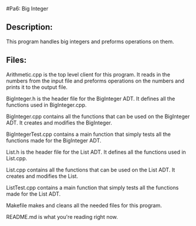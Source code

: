 #Pa6: Big Integer

## Description:
This program handles big integers and preforms operations on them.

## Files:
Arithmetic.cpp is the top level client for this program. It reads in the numbers from the input file and preforms operations on the numbers and prints it to the output file.

BigInteger.h is the header file for the BigInteger ADT. It defines all the functions used in BigInteger.cpp.

BigInteger.cpp contains all the functions that can be used on the BigInteger ADT. It creates and modifies the BigInteger.

BigIntegerTest.cpp contains a main function that simply tests all the functions made for the BigInteger ADT.

List.h is the header file for the List ADT. It defines all the functions used in List.cpp.

List.cpp contains all the functions that can be used on the List ADT. It creates and modifies the List.

ListTest.cpp contains a main function that simply tests all the functions made for the List ADT.

Makefile makes and cleans all the needed files for this program.

README.md is what you're reading right now.